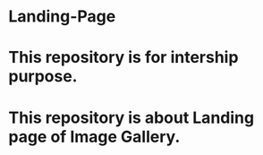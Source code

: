 # Landing-Page
# This repository is for intership purpose.
# This repository is about Landing page of Image Gallery.
